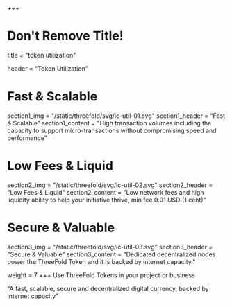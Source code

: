 +++
# Don't Remove Title!
title = "token utilization"

header = "Token Utilization"

# Fast & Scalable
section1_img = "/static/threefold/svg/ic-util-01.svg"
section1_header = "Fast & Scalable"
section1_content = "High transaction volumes including the capacity to support micro-transactions without compromising speed and performance"

# Low Fees & Liquid
section2_img = "/static/threefold/svg/ic-util-02.svg"
section2_header = "Low Fees & Liquid"
section2_content = "Low network fees and high liquidity ability to help your initiative thrive, min fee 0.01 USD (1 cent)"

# Secure & Valuable
section3_img = "/static/threefold/svg/ic-util-03.svg"
section3_header = "Secure & Valuable"
section3_content = "Dedicated decentralized nodes power the ThreeFold Token and it is backed by internet capacity."

weight = 7
+++
Use ThreeFold Tokens in your project or business 

“A fast, scalable, secure and decentralized digital currency, backed by internet capacity”

